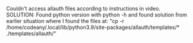 Couldn't access allauth files according to instructions in video.   
SOLUTION: Found python version with python -h and found solution from earlier situation
where I found the files at: "cp -r /home/codeany/.local/lib/python3.9/site-packages/allauth/templates/* ./templates/allauth/"